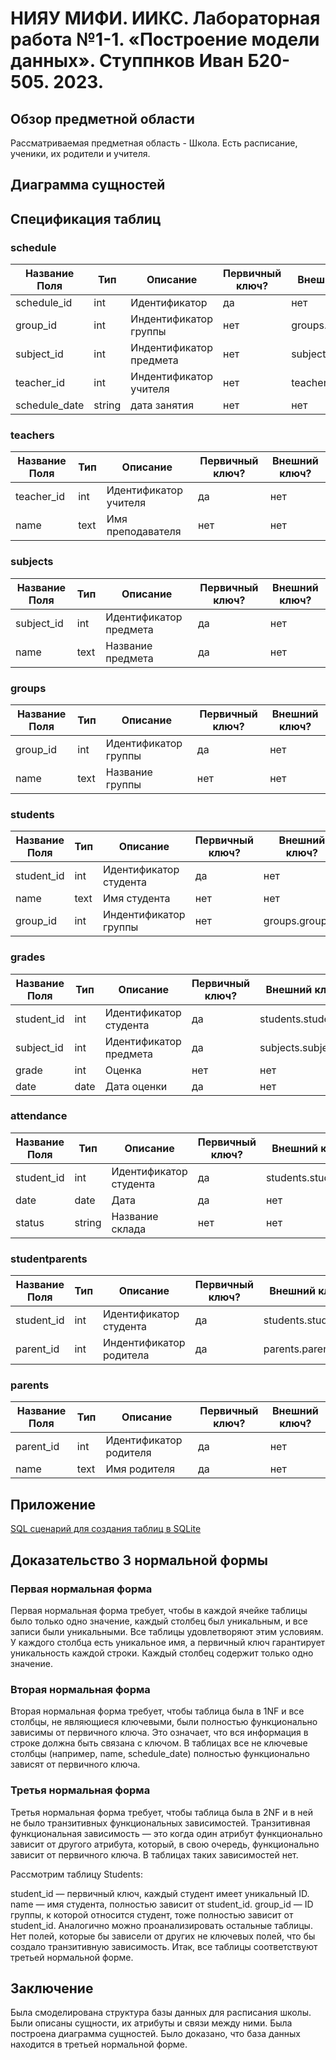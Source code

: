 # НИЯУ МИФИ. ИИКС. Лабораторная работа №1-1. «Построение модели данных». Ступпнков Иван Б20-505. 2023.
## Обзор предметной области

Рассматриваемая предметная область - Школа. Есть расписание, ученики, их родители и учителя.

## Диаграмма сущностей


## Спецификация таблиц

### schedule

| Название Поля | Тип | Описание | Первичный ключ? | Внешний ключ? |
| --- | --- | --- | --- | --- |
| schedule_id | int | Идентификатор | да | нет |
| group_id | int | Индентификатор группы | нет | groups.group_id |
| subject_id | int | Индентификатор предмета | нет | subjects.subject_id |
| teacher_id | int | Индентификатор учителя | нет | teachers.teacher_id |
| schedule_date | string | дата занятия | нет | нет |

### teachers

| Название Поля | Тип | Описание | Первичный ключ? | Внешний ключ? |
| --- | --- | --- | --- | --- |
| teacher_id | int | Идентификатор учителя | да | нет |
| name | text | Имя преподавателя | нет | нет |

### subjects

| Название Поля | Тип | Описание | Первичный ключ? | Внешний ключ? |
| --- | --- | --- | --- | --- |
| subject_id | int | Идентификатор предмета | да | нет |
| name | text | Название предмета | да | нет |

### groups

| Название Поля | Тип | Описание | Первичный ключ? | Внешний ключ? |
| --- | --- | --- | --- | --- |
| group_id | int | Идентификатор группы | да | нет |
| name | text | Название группы | нет | нет |

### students

| Название Поля | Тип | Описание | Первичный ключ? | Внешний ключ? |
| --- | --- | --- | --- | --- |
| student_id | int | Идентификатор студента | да | нет |
| name | text | Имя студента | нет | нет |
| group_id | int | Индентификатор группы | нет | groups.group_id |

### grades

| Название Поля | Тип | Описание | Первичный ключ? | Внешний ключ? |
| --- | --- | --- | --- | --- |
| student_id | int | Идентификатор студента| да | students.student_id |
| subject_id | int | Идентификатор предмета | да | subjects.subject_id |
| grade | int | Оценка | нет | нет |
| date | date | Дата оценки | да | нет |

### attendance

| Название Поля | Тип | Описание | Первичный ключ? | Внешний ключ? |
| --- | --- | --- | --- | --- |
| student_id | int | Идентификатор студента | да | students.student_id |
| date | date | Дата | да | нет |
| status | string | Название склада | нет | нет |

### studentparents

| Название Поля | Тип | Описание | Первичный ключ? | Внешний ключ? |
| --- | --- | --- | --- | --- |
| student_id | int | Идентификатор студента | да | students.student_id |
| parent_id | int | Индентификатор родитела | да | parents.parent_id |

### parents

| Название Поля | Тип | Описание | Первичный ключ? | Внешний ключ? |
| --- | --- | --- | --- | --- |
| parent_id | int | Идентификатор родителя | да | нет |
| name | text | Имя родителя | да | нет |




## Приложение
[SQL сценарий для создания таблиц в SQLite](./db.sql)

## Доказательство 3 нормальной формы

### Первая нормальная форма

Первая нормальная форма требует, чтобы в каждой ячейке таблицы было только одно значение, каждый столбец был уникальным, и все записи были уникальными. Все таблицы удовлетворяют этим условиям. У каждого столбца есть уникальное имя, а первичный ключ гарантирует уникальность каждой строки. Каждый столбец содержит только одно значение.

### Вторая нормальная форма

Вторая нормальная форма требует, чтобы таблица была в 1NF и все столбцы, не являющиеся ключевыми, были полностью функционально зависимы от первичного ключа. Это означает, что вся информация в строке должна быть связана с ключом. В таблицах все не ключевые столбцы (например, name, schedule_date) полностью функционально зависят от первичного ключа.

### Третья нормальная форма

Третья нормальная форма требует, чтобы таблица была в 2NF и в ней не было транзитивных функциональных зависимостей. Транзитивная функциональная зависимость — это когда один атрибут функционально зависит от другого атрибута, который, в свою очередь, функционально зависит от первичного ключа. В таблицах таких зависимостей нет.

Рассмотрим таблицу Students:

student_id — первичный ключ, каждый студент имеет уникальный ID.
name — имя студента, полностью зависит от student_id.
group_id — ID группы, к которой относится студент, тоже полностью зависит от student_id.
Аналогично можно проанализировать остальные таблицы. Нет полей, которые бы зависели от других не ключевых полей, что бы создало транзитивную зависимость. Итак, все таблицы соответствуют третьей нормальной форме.

## Заключение
Была смоделирована структура базы данных для расписания школы. Были описаны сущности, их атрибуты и связи между ними. Была построена диаграмма сущностей. Было доказано, что база данных находится в третьей нормальной форме. 
